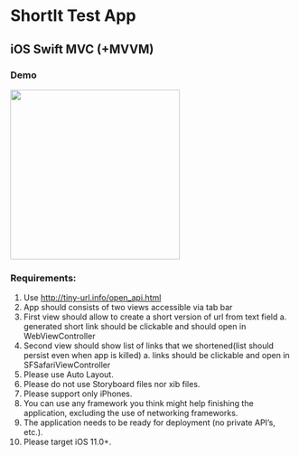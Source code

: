 # ShortIt Test App

## iOS Swift MVC (+MVVM)

### Demo
<img src="gif/demo.gif" style="width: 300px;" />

### Requirements:
1. Use ​http://tiny-url.info/open_api.html​
2. App should consists of two views accessible via tab bar
3. First view should allow to create a short version of url from text field
a. generated short link should be clickable and should open in WebViewController
4. Second view should show list of links that we shortened(list should persist even when app is killed)
a. links should be clickable and open in SFSafariViewController
5. Please use Auto Layout.
6. Please do not use Storyboard files nor xib files.
7. Please support only iPhones.
8. You can use any framework you think might help
finishing the application, excluding the use of networking frameworks.
9. The application needs to be ready for deployment (no private API’s, etc.).
10. Please target iOS 11.0+.

